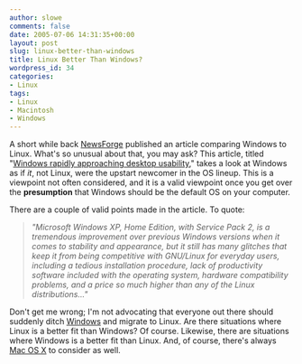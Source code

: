 ```yaml
---
author: slowe
comments: false
date: 2005-07-06 14:31:35+00:00
layout: post
slug: linux-better-than-windows
title: Linux Better Than Windows?
wordpress_id: 34
categories:
- Linux
tags:
- Linux
- Macintosh
- Windows
---
```


A short while back [NewsForge](http://www.newsforge.com/) published an article comparing Windows to Linux. What's so unusual about that, you may ask? This article, titled "[Windows rapidly approaching desktop usability](http://os.newsforge.com/article.pl?sid=05/05/18/2033216)," takes a look at Windows as if _it_, not Linux, were the upstart newcomer in the OS lineup. This is a viewpoint not often considered, and it is a valid viewpoint once you get over the **presumption** that Windows should be the default OS on your computer.

There are a couple of valid points made in the article. To quote:

>_"Microsoft Windows XP, Home Edition, with Service Pack 2, is a tremendous improvement over previous Windows versions when it comes to stability and appearance, but it still has many glitches that keep it from being competitive with GNU/Linux for everyday users, including a tedious installation procedure, lack of productivity software included with the operating system, hardware compatibility problems, and a price so much higher than any of the Linux distributions..."_

Don't get me wrong; I'm not advocating that everyone out there should suddenly ditch [Windows](http://www.microsoft.com/windows/) and migrate to Linux. Are there situations where Linux is a better fit than Windows? Of course. Likewise, there are situations where Windows is a better fit than Linux. And, of course, there's always [Mac OS X](http://www.apple.com/macosx/) to consider as well.
